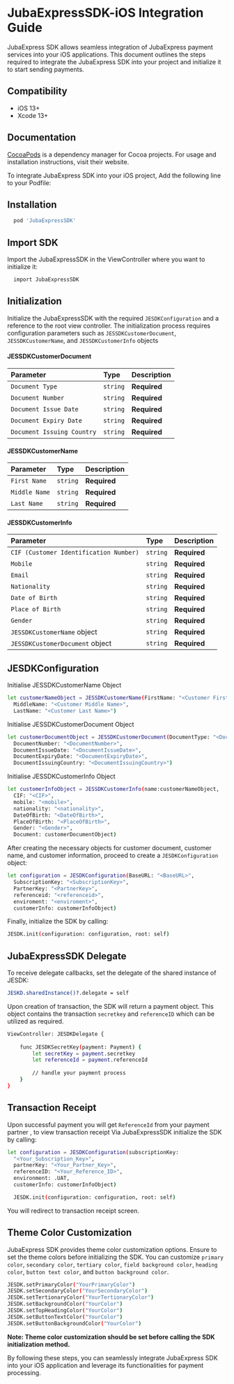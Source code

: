 
# JubaExpressSDK-iOS Integration Guide

JubaExpress SDK allows seamless integration of JubaExpress payment services into your iOS applications. This document outlines the steps required to integrate the JubaExpress SDK into your project and initialize it to start sending payments.


## Compatibility

- iOS 13+
- Xcode 13+


## Documentation

[CocoaPods](https://cocoapods.org/) is a dependency manager for Cocoa projects. For usage and installation instructions, visit their website.

To integrate JubaExpress SDK into your iOS project, Add the following line to your Podfile:


## Installation
```bash
  pod 'JubaExpressSDK' 
```
    
## Import SDK

Import the JubaExpressSDK in the ViewController where you want to initialize it:

```bash
  import JubaExpressSDK 
```


## Initialization
Initialize the JubaExpressSDK with the required `JESDKConfiguration` and a reference to the root view controller. The initialization process requires configuration parameters such as `JESSDKCustomerDocument`, `JESSDKCustomerName`, and `JESSDKCustomerInfo` objects

#### JESSDKCustomerDocument

| Parameter | Type     | Description                |
| :-------- | :------- | :------------------------- |
| `Document Type` | `string` | **Required** |
| `Document Number` | `string` | **Required** |
| `Document Issue Date` | `string` | **Required** |
| `Document Expiry Date` | `string` | **Required** |
| `Document Issuing Country` | `string` | **Required** |


#### JESSDKCustomerName


| Parameter | Type     | Description                |
| :-------- | :------- | :------------------------- |
| `First Name` | `string` | **Required** |
| `Middle Name` | `string` | **Required** |
| `Last Name` | `string` | **Required** |

#### JESSDKCustomerInfo


| Parameter | Type     | Description                |
| :-------- | :------- | :------------------------- |
| `CIF (Customer Identification Number)` | `string` | **Required** |
| `Mobile` | `string` | **Required** |
| `Email` | `string` | **Required** |
| `Nationality` | `string` | **Required** |
| `Date of Birth` | `string` | **Required** |
| `Place of Birth` | `string` | **Required** |
| `Gender` | `string` | **Required** |
| `JESSDKCustomerName` object | `string` | **Required** |
| `JESSDKCustomerDocument` object | `string` | **Required** |

## JESDKConfiguration

Initialise JESSDKCustomerName Object

```bash
let customerNameObject = JESSDKCustomerName(FirstName: "<Customer First Name>", 
  MiddleName: "<Customer Middle Name>",
  LastName: "<Customer Last Name>")
```

Initialise JESSDKCustomerDocument Object

```bash
let customerDocumentObject = JESSDKCustomerDocument(DocumentType: "<DocumentType>",
  DocumentNumber: "<DocumentNumber>",
  DocumentIssueDate: "<DocumentIssueDate>",
  DocumentExpiryDate: "<DocumentExpiryDate>",
  DocumentIssuingCountry: "<DocumentIssuingCountry>")
```

Initialise JESSDKCustomerInfo Object

```bash
let customerInfoObject = JESSDKCustomerInfo(name:customerNameObject,
  CIF: "<CIF>",
  mobile: "<mobile>",
  nationality: "<nationality>",
  DateOfBirth: "<DateOfBirth>",
  PlaceOfBirth: "<PlaceOfBirth>",
  Gender: "<Gender>",
  Document: customerDocumentObject)
```
After creating the necessary objects for customer document, customer name, and customer information, proceed to create a `JESDKConfiguration` object:


```bash
let configuration = JESDKConfiguration(BaseURL: "<BaseURL>",
  SubscriptionKey: "<SubscriptionKey>",
  PartnerKey: "<PartnerKey>",
  referenceid: "<referenceid>",
  enviroment: "<enviroment>",
  customerInfo: customerInfoObject)
```

Finally, initialize the SDK by calling:

```bash
JESDK.init(configuration: configuration, root: self) 
```

## JubaExpressSDK Delegate

To receive delegate callbacks, set the delegate of the shared instance of JESDK:

```bash
JESKD.sharedInstance()?.delegate = self  
```

Upon creation of transaction, the SDK will return a payment object. This object contains the transaction `secretkey` and `referenceID` which can be utilized as required.

```bash
ViewController: JESDKDelegate {
    
    func JESDKSecretKey(payment: Payment) {
        let secretKey = payment.secretkey
        let referenceId = payment.referenceId
        
        // handle your payment process
    }
}
```
##  Transaction Receipt

Upon successful payment you will get `ReferenceId` from your payment partner ,  to view transaction receipt  Via JubaExpressSDK  initialize the SDK by calling:

```bash
let configuration = JESDKConfiguration(subscriptionKey:
  "<Your_Subscription_Key>", 
  partnerKey: "<Your_Partner_Key>", 
  referenceID: "<Your_Reference_ID>",
  environment: .UAT,
  customerInfo: customerInfoObject)  

  JESDK.init(configuration: configuration, root: self) 
```

You will redirect to transaction receipt screen. 

## Theme Color Customization

JubaExpress SDK provides theme color customization options. Ensure to set the theme colors before initializing the SDK. You can customize `primary color`, `secondary color`, `tertiary color`, `field background color`, `heading color`, `button text color`, and `button background color`.

```bash
JESDK.setPrimaryColor("YourPrimaryColor")
JESDK.setSecondaryColor("YourSecondaryColor")
JESDK.setTertionaryColor("YourTertionaryColor")
JESDK.setBackgroundColor("YourColor")
JESDK.setTopHeadingColor("YourColor")
JESDK.setButtonTextColor("YourColor")
JESDK.setButtonBackgroundColor("YourColor")
```


**Note: Theme color customization should be set before calling the SDK initialization method.**
 
By following these steps, you can seamlessly integrate JubaExpress SDK into your iOS application and leverage its functionalities for payment processing.
